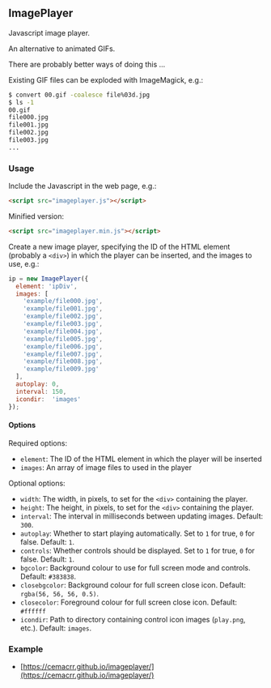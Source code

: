 ## ImagePlayer

Javascript image player.

An alternative to animated GIFs.

There are probably better ways of doing this ...

Existing GIF files can be exploded with ImageMagick, e.g.:

```bash
$ convert 00.gif -coalesce file%03d.jpg
$ ls -1
00.gif
file000.jpg
file001.jpg
file002.jpg
file003.jpg
...
```

### Usage

Include the Javascript in the web page, e.g.:

```html
<script src="imageplayer.js"></script>
```

Minified version:

```html
<script src="imageplayer.min.js"></script>
```

Create a new image player, specifying the ID of the HTML element (probably a `<div>`) in which the player can be inserted, and the images to use, e.g.:

```js
ip = new ImagePlayer({
  element: 'ipDiv',
  images: [
    'example/file000.jpg',
    'example/file001.jpg',
    'example/file002.jpg',
    'example/file003.jpg',
    'example/file004.jpg',
    'example/file005.jpg',
    'example/file006.jpg',
    'example/file007.jpg',
    'example/file008.jpg',
    'example/file009.jpg'
  ],
  autoplay: 0,
  interval: 150,
  icondir:  'images'
});
```

#### Options

Required options:

  * `element`: The ID of the HTML element in which the player will be inserted
  * `images`: An array of image files to used in the player

Optional options:

  * `width`: The width, in pixels, to set for the `<div>` containing the player.
  * `height`: The height, in pixels, to set for the `<div>` containing the player.
  * `interval`: The interval in milliseconds between updating images. Default: `300`.
  * `autoplay`: Whether to start playing automatically. Set to `1` for true, `0` for false. Default: `1`.
  * `controls`: Whether controls should be displayed. Set to `1` for true, `0` for false. Default: `1`.
  * `bgcolor`: Background colour to use for full screen mode and controls. Default: `#383838`.
  * `closebgcolor`: Background colour for full screen close icon. Default: `rgba(56, 56, 56, 0.5)`.
  * `closecolor`: Foreground colour for full screen close icon. Default: `#ffffff`
  * `icondir`: Path to directory containing control icon images (`play.png`, etc.). Default: `images`.

### Example

  * [https://cemacrr.github.io/imageplayer/](https://cemacrr.github.io/imageplayer/)
